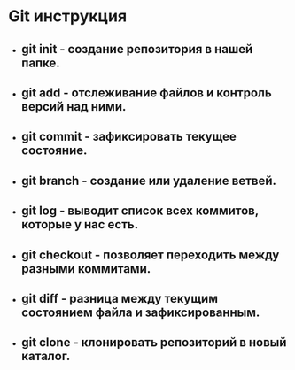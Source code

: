 # Git инструкция

* ## __git init__ - создание репозитория в нашей папке.

* ## __git add__ - отслеживание файлов и контроль версий над ними.

* ## __git commit__ - зафиксировать текущее состояние.

* ## __git branch__ - создание или удаление ветвей.

* ## __git log__ - выводит список всех коммитов, которые у нас есть.

* ## __git checkout__ - позволяет переходить между разными коммитами.

* ## __git diff__ - разница между текущим состоянием файла и зафиксированным.

* ## __git clone__ - клонировать репозиторий в новый каталог.

